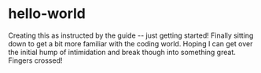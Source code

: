 # hello-world
Creating this as instructed by the guide -- just getting started!
Finally sitting down to get a bit more familiar with the coding world.
Hoping I can get over the initial hump of intimidation and break though into something great.
Fingers crossed!
